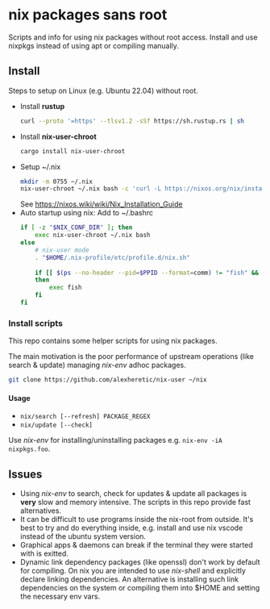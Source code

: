 # nix packages sans root
Scripts and info for using nix packages without root access. Install and use nixpkgs instead of using apt or compiling manually.

## Install
Steps to setup on Linux (e.g. Ubuntu 22.04) without root.

* Install **rustup**
    ```sh
    curl --proto '=https' --tlsv1.2 -sSf https://sh.rustup.rs | sh
    ```
* Install **nix-user-chroot**
    ```sh
    cargo install nix-user-chroot
    ```
* Setup ~/.nix
    ```sh
    mkdir -m 0755 ~/.nix
    nix-user-chroot ~/.nix bash -c 'curl -L https://nixos.org/nix/install | sh'
    ```
    See https://nixos.wiki/wiki/Nix_Installation_Guide
* Auto startup using nix: Add to ~/.bashrc
    ```sh
    if [ -z "$NIX_CONF_DIR" ]; then
        exec nix-user-chroot ~/.nix bash
    else
        # nix-user mode
        . "$HOME/.nix-profile/etc/profile.d/nix.sh"
        
        if [[ $(ps --no-header --pid=$PPID --format=comm) != "fish" && -z $BASH_EXECUTION_STRING ]] && type -P fish >/dev/null
        then
            exec fish
        fi
    fi
    ```

### Install scripts
This repo contains some helper scripts for using nix packages.

The main motivation is the poor performance of upstream operations (like search & update) managing _nix-env_ adhoc packages.

```sh
git clone https://github.com/alexheretic/nix-user ~/nix
```

#### Usage
* `nix/search [--refresh] PACKAGE_REGEX`
* `nix/update [--check]`

Use _nix-env_ for installing/uninstalling packages e.g. `nix-env -iA nixpkgs.foo`.

## Issues
* Using _nix-env_ to search, check for updates & update all packages is **very** slow and memory intensive. The scripts in this repo provide fast alternatives.
* It can be difficult to use programs inside the nix-root from outside. It's best to try and do everything inside, e.g. install and use nix vscode instead of the ubuntu system version.
* Graphical apps & daemons can break if the terminal they were started with is exitted.
* Dynamic link dependency packages (like openssl) don't work by default for compiling. On nix you are intended to use _nix-shell_ and explicitly declare linking dependencies. An alternative is installing such link dependencies on the system or compiling them into $HOME and setting the necessary env vars.
